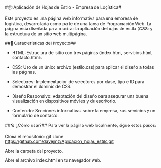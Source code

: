 #📦 Aplicación de Hojas de Estilo - Empresa de Logística# 

Este proyecto es una página web informativa para una empresa de logística, desarrollada como parte de una tarea de Programación Web. La página está diseñada para mostrar la aplicación de hojas de estilo (CSS) y la estructura de un sitio web multipágina.

##🚀 Características del Proyecto##
* HTML: Estructura del sitio con tres páginas (index.html, servicios.html, contacto.html).

* CSS: Uso de un único archivo (estilo.css) para aplicar el diseño a todas las páginas.

* Selectores: Implementación de selectores por clase, tipo e ID para demostrar el dominio de CSS.

* Diseño Responsivo: Adaptación del diseño para asegurar una buena visualización en dispositivos móviles y de escritorio.

* Contenido: Secciones informativas sobre la empresa, sus servicios y un formulario de contacto.


##🛠️ ¿Cómo usar?##
Para ver la página web localmente, sigue estos pasos:

Clona el repositorio: git clone https://github.com/davejmz/Aplicacion_hojas_estilo.git

Abre la carpeta del proyecto.

Abre el archivo index.html en tu navegador web.